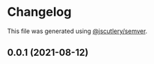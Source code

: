 # Changelog

This file was generated using [@jscutlery/semver](https://github.com/jscutlery/semver).

## 0.0.1 (2021-08-12)
